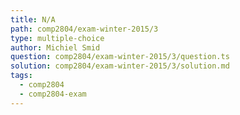 ```yaml
---
title: N/A
path: comp2804/exam-winter-2015/3
type: multiple-choice
author: Michiel Smid
question: comp2804/exam-winter-2015/3/question.ts
solution: comp2804/exam-winter-2015/3/solution.md
tags:
  - comp2804
  - comp2804-exam
---
```

